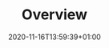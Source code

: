 ---
title: "Overview"
lead: "Explanation of most important concepts in Slingr and how to use them to create apps."
date: 2020-11-16T13:59:39+01:00
lastmod: 2020-11-16T13:59:39+01:00
draft: false
images: []
menu:
  docs:
    parent: "dev-reference"
weight: 100
toc: true
---